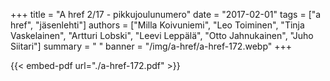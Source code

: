 +++
title = "A href 2/17 - pikkujoulunumero"
date = "2017-02-01"
tags = ["a href", "jäsenlehti"]
authors = ["Milla Koivuniemi", "Leo Toiminen", "Tinja Vaskelainen", "Artturi Lobski", "Leevi Leppälä", "Otto Jahnukainen", "Juho Siitari"]
summary = " "
banner = "/img/a-href/a-href-172.webp"
+++

{{< embed-pdf url="./a-href-172.pdf" >}}
